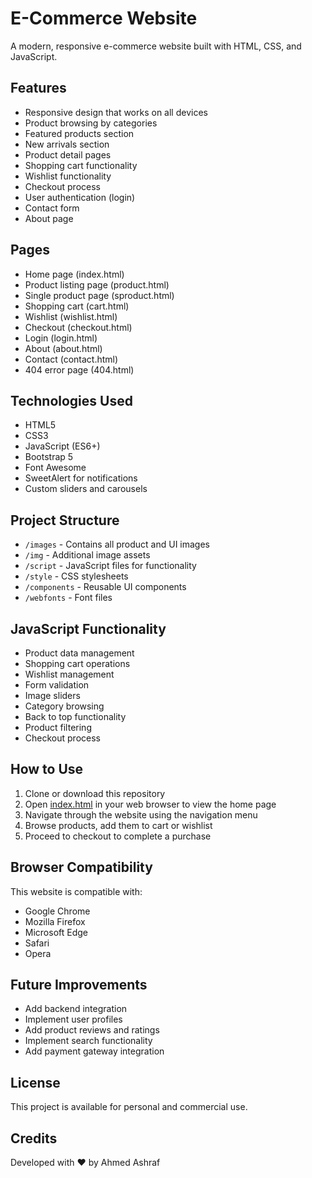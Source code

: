 # E-Commerce Website

A modern, responsive e-commerce website built with HTML, CSS, and JavaScript.

## Features

- Responsive design that works on all devices
- Product browsing by categories
- Featured products section
- New arrivals section
- Product detail pages
- Shopping cart functionality
- Wishlist functionality
- Checkout process
- User authentication (login)
- Contact form
- About page

## Pages

- Home page (index.html)
- Product listing page (product.html)
- Single product page (sproduct.html)
- Shopping cart (cart.html)
- Wishlist (wishlist.html)
- Checkout (checkout.html)
- Login (login.html)
- About (about.html)
- Contact (contact.html)
- 404 error page (404.html)

## Technologies Used

- HTML5
- CSS3
- JavaScript (ES6+)
- Bootstrap 5
- Font Awesome
- SweetAlert for notifications
- Custom sliders and carousels

## Project Structure

- `/images` - Contains all product and UI images
- `/img` - Additional image assets
- `/script` - JavaScript files for functionality
- `/style` - CSS stylesheets
- `/components` - Reusable UI components
- `/webfonts` - Font files

## JavaScript Functionality

- Product data management
- Shopping cart operations
- Wishlist management
- Form validation
- Image sliders
- Category browsing
- Back to top functionality
- Product filtering
- Checkout process

## How to Use

1. Clone or download this repository
2. Open [index.html](cci:7://file:///d:/E-Commerce-JS/index.html:0:0-0:0) in your web browser to view the home page
3. Navigate through the website using the navigation menu
4. Browse products, add them to cart or wishlist
5. Proceed to checkout to complete a purchase

## Browser Compatibility

This website is compatible with:
- Google Chrome
- Mozilla Firefox
- Microsoft Edge
- Safari
- Opera

## Future Improvements

- Add backend integration
- Implement user profiles
- Add product reviews and ratings
- Implement search functionality
- Add payment gateway integration

## License

This project is available for personal and commercial use.

## Credits

Developed with ❤️ by Ahmed Ashraf